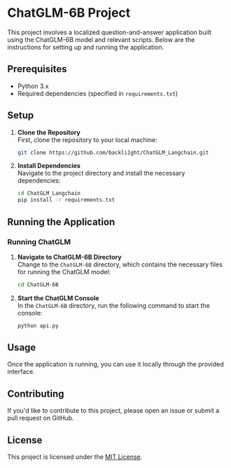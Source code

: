 # ChatGLM-6B Project

This project involves a localized question-and-answer application built using the ChatGLM-6B model and relevant scripts. Below are the instructions for setting up and running the application.

## Prerequisites

- Python 3.x
- Required dependencies (specified in `requirements.txt`)

## Setup

1. **Clone the Repository**  
   First, clone the repository to your local machine:

   ```bash
   git clone https://github.com/backli1ght/ChatGLM_Langchain.git
   ```

2. **Install Dependencies**  
   Navigate to the project directory and install the necessary dependencies:

   ```bash
   cd ChatGLM_Langchain
   pip install -r requirements.txt
   ```

## Running the Application

### Running ChatGLM

1. **Navigate to ChatGLM-6B Directory**  
   Change to the `ChatGLM-6B` directory, which contains the necessary files for running the ChatGLM model:

   ```bash
   cd ChatGLM-6B
   ```

2. **Start the ChatGLM Console**  
   In the `ChatGLM-6B` directory, run the following command to start the console:

   ```bash
   python api.py
   ```

## Usage

Once the application is running, you can use it locally through the provided interface.

## Contributing

If you'd like to contribute to this project, please open an issue or submit a pull request on GitHub.

## License

This project is licensed under the [MIT License](LICENSE).
